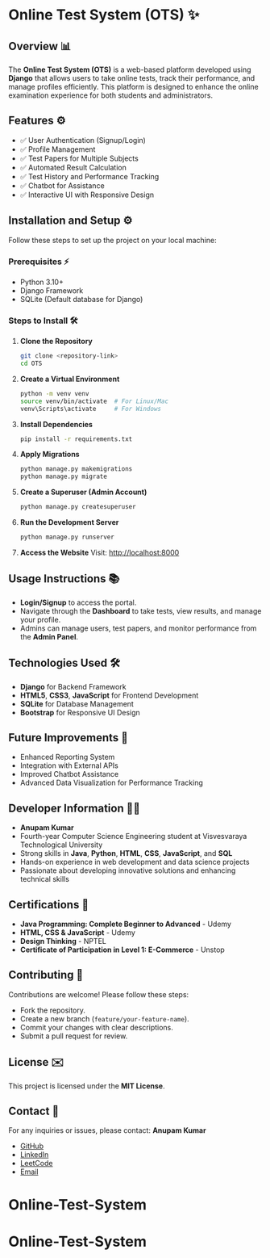 # Online Test System (OTS) ✨

## Overview 📊
The **Online Test System (OTS)** is a web-based platform developed using **Django** that allows users to take online tests, track their performance, and manage profiles efficiently. This platform is designed to enhance the online examination experience for both students and administrators.

## Features ⚙️
- ✅ User Authentication (Signup/Login)
- ✅ Profile Management
- ✅ Test Papers for Multiple Subjects
- ✅ Automated Result Calculation
- ✅ Test History and Performance Tracking
- ✅ Chatbot for Assistance
- ✅ Interactive UI with Responsive Design

## Installation and Setup ⚙️
Follow these steps to set up the project on your local machine:

### Prerequisites ⚡
- Python 3.10+
- Django Framework
- SQLite (Default database for Django)

### Steps to Install 🛠️
1. **Clone the Repository**
   ```bash
   git clone <repository-link>
   cd OTS
   ```

2. **Create a Virtual Environment**
   ```bash
   python -m venv venv
   source venv/bin/activate  # For Linux/Mac
   venv\Scripts\activate     # For Windows
   ```

3. **Install Dependencies**
   ```bash
   pip install -r requirements.txt
   ```

4. **Apply Migrations**
   ```bash
   python manage.py makemigrations
   python manage.py migrate
   ```

5. **Create a Superuser (Admin Account)**
   ```bash
   python manage.py createsuperuser
   ```

6. **Run the Development Server**
   ```bash
   python manage.py runserver
   ```

7. **Access the Website**
   Visit: [http://localhost:8000](http://localhost:8000)

## Usage Instructions 📚
- **Login/Signup** to access the portal.
- Navigate through the **Dashboard** to take tests, view results, and manage your profile.
- Admins can manage users, test papers, and monitor performance from the **Admin Panel**.

## Technologies Used 🛠️
- **Django** for Backend Framework
- **HTML5**, **CSS3**, **JavaScript** for Frontend Development
- **SQLite** for Database Management
- **Bootstrap** for Responsive UI Design

## Future Improvements 🚀
- Enhanced Reporting System
- Integration with External APIs
- Improved Chatbot Assistance
- Advanced Data Visualization for Performance Tracking

## Developer Information 👨‍💻
- **Anupam Kumar**
- Fourth-year Computer Science Engineering student at Visvesvaraya Technological University
- Strong skills in **Java**, **Python**, **HTML**, **CSS**, **JavaScript**, and **SQL**
- Hands-on experience in web development and data science projects
- Passionate about developing innovative solutions and enhancing technical skills

## Certifications 🌟
- **Java Programming: Complete Beginner to Advanced** - Udemy
- **HTML, CSS & JavaScript** - Udemy
- **Design Thinking** - NPTEL
- **Certificate of Participation in Level 1: E-Commerce** - Unstop

## Contributing 🌟
Contributions are welcome! Please follow these steps:
- Fork the repository.
- Create a new branch (`feature/your-feature-name`).
- Commit your changes with clear descriptions.
- Submit a pull request for review.

## License ✉️
This project is licensed under the **MIT License**.

## Contact 📧
For any inquiries or issues, please contact:
**Anupam Kumar**
- [GitHub](https://github.com/annnuuupam)
- [LinkedIn](https://www.linkedin.com/in/anupam3062/)
- [LeetCode](https://leetcode.com/u/annnuuupam/)
- [Email](mailto:anupamkumar3062@gmail.com)
# Online-Test-System
# Online-Test-System
